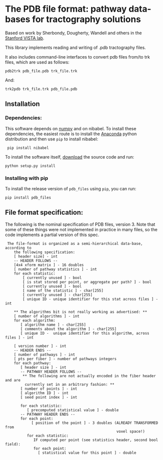 # The PDB file format: pathway data-bases for tractography solutions

Based on work by Sherbondy, Dougherty, Wandell and others in the [Stanford VISTA lab](http://vistalab.stanford.edu/).

This library implements reading and writing of .pdb tractography files.

It also includes command-line interfaces to convert pdb files from/to trk
files, which are used as follows:

    pdb2trk pdb_file.pdb trk_file.trk

And:

    trk2pdb trk_file.trk pdb_file.pdb    


## Installation

### Dependencies:

This software depends on [numpy](http://www.numpy.org/) and on nibabel. To
install these dependencies, the easiest route is to install the [Anaconda](https://store.continuum.io/cshop/anaconda/) python distribution and then use `pip` to install nibabel:

     pip install nibabel
 
To install the software itself, [download](https://github.com/vistalab/pdb_files/archive/master.zip) the source code and run:

    python setup.py install

### Installing with pip

To install the release version of `pdb_files` using `pip`, you can run:

    pip install pdb_files
  

## File format specification:

The following is the nominal specification of PDB files, version 3. Note that
some of these things were not implemented in practice in many files, so the
code implements a partial version of this spec.

```
 The file-format is organized as a semi-hierarchical data-base, according to
    the following specification:
    [ header size] - int
    -- HEADER FOLLOWS --
    [4x4 xform matrix ] - 16 doubles
    [ number of pathway statistics ] - int
    for each statistic:
        [ currently unused ] - bool
        [ is stat stored per point, or aggregate per path? ] - bool
        [ currently unused ] - bool
        [ name of the statistic ] - char[255]
        [ currently unused ] - char[255]
        [ unique ID - unique identifier for this stat across files ] - int

    ** The algorithms bit is not really working as advertised: **
    [ number of algorithms ] - int
    for each algorithm:
       [ algorithm name ] - char[255]
       [ comments about the algorithm ] - char[255]
       [ unique ID -  unique identifier for this algorithm, across files ] - int

    [ version number ] - int
    -- HEADER ENDS --
    [ number of pathways ] - int
    [ pts per fiber ] - number of pathways integers
    for each pathway:
       [ header size ] - int
       -- PATHWAY HEADER FOLLOWS --
        ** The following are not actually encoded in the fiber header and are
         currently set in an arbitrary fashion: **
       [ number of points ] - int
       [ algorithm ID ] - int
       [ seed point index ] - int

       for each statistic:
          [ precomputed statistical value ] - double
       -- PATHWAY HEADER ENDS --
       for each point:
            [ position of the point ] - 3 doubles (ALREADY TRANSFORMED from
                                                   voxel space!)
          for each statistic:
             IF computed per point (see statistics header, second bool field):
             for each point:
               [ statistical value for this point ] - double

```




